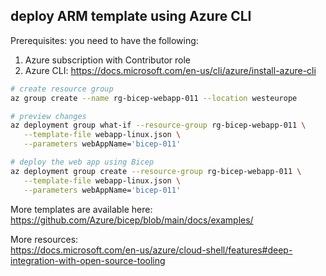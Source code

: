 ## deploy ARM template using Azure CLI

Prerequisites: you need to have the following:  

1) Azure subscription with Contributor role  
2) Azure CLI: https://docs.microsoft.com/en-us/cli/azure/install-azure-cli  

```bash
# create resource group
az group create --name rg-bicep-webapp-011 --location westeurope

# preview changes
az deployment group what-if --resource-group rg-bicep-webapp-011 \
   --template-file webapp-linux.json \
   --parameters webAppName='bicep-011'

# deploy the web app using Bicep
az deployment group create --resource-group rg-bicep-webapp-011 \
   --template-file webapp-linux.json \
   --parameters webAppName='bicep-011'
```

More templates are available here:
https://github.com/Azure/bicep/blob/main/docs/examples/  

More resources:  
https://docs.microsoft.com/en-us/azure/cloud-shell/features#deep-integration-with-open-source-tooling  

